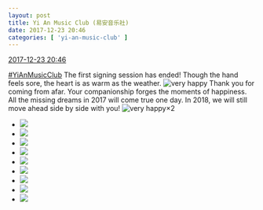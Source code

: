 ```yaml
---
layout: post
title: Yi An Music Club (易安音乐社)
date: 2017-12-23 20:46
categories: [ 'yi-an-music-club' ]
---
```


<div class="weibo-info">
  <a href="https://weibo.com/6094546964/FB12innGj">2017-12-23 20:46</a>
</div>

[#YiAnMusicClub](https://weibo.com/p/100808beae2e3e05b17b64f63ebedca39f19b2/super_index) The first signing session has ended! Though the hand feels sore, the heart is as warm as the weather. ![very happy](https://img.t.sinajs.cn/t4/appstyle/expression/ext/normal/58/mb_org.gif) Thank you for coming from afar. Your companionship forges the moments of happiness. All the missing dreams in 2017 will come true one day. In 2018, we will still move ahead side by side with you! ![very happy](https://img.t.sinajs.cn/t4/appstyle/expression/ext/normal/58/mb_org.gif)×2

<!-- more -->

<ul class="weibo-pic-list-3">
  <li class="weibo-pic">
    <a href="https://wx3.sinaimg.cn/mw690/006Es64Agy1fmqzbymxluj32bc1jkqv7.jpg"><img src="https://wx3.sinaimg.cn/thumb150/006Es64Agy1fmqzbymxluj32bc1jkqv7.jpg" /></a>
  </li>
  <li class="weibo-pic">
    <a href="https://wx2.sinaimg.cn/mw690/006Es64Agy1fmqzc17897j32bc1jkx6r.jpg"><img src="https://wx2.sinaimg.cn/thumb150/006Es64Agy1fmqzc17897j32bc1jkx6r.jpg" /></a>
  </li>
  <li class="weibo-pic">
    <a href="https://wx1.sinaimg.cn/mw690/006Es64Agy1fmqzc3ql4lj32bc1gh1kz.jpg"><img src="https://wx1.sinaimg.cn/thumb150/006Es64Agy1fmqzc3ql4lj32bc1gh1kz.jpg" /></a>
  </li>
  <li class="weibo-pic">
    <a href="https://wx3.sinaimg.cn/mw690/006Es64Agy1fmqzc5zkygj32bc1g8qv7.jpg"><img src="https://wx3.sinaimg.cn/thumb150/006Es64Agy1fmqzc5zkygj32bc1g8qv7.jpg" /></a>
  </li>
  <li class="weibo-pic">
    <a href="https://wx2.sinaimg.cn/mw690/006Es64Agy1fmqzc826uaj31ab1xge82.jpg"><img src="https://wx2.sinaimg.cn/thumb150/006Es64Agy1fmqzc826uaj31ab1xge82.jpg" /></a>
  </li>
  <li class="weibo-pic">
    <a href="https://wx4.sinaimg.cn/mw690/006Es64Agy1fmqzbwibrsj31aa1wlnpd.jpg"><img src="https://wx4.sinaimg.cn/thumb150/006Es64Agy1fmqzbwibrsj31aa1wlnpd.jpg" /></a>
  </li>
  <li class="weibo-pic">
    <a href="https://wx1.sinaimg.cn/mw690/006Es64Agy1fmqzc9yqtbj31ab1xgnpe.jpg"><img src="https://wx1.sinaimg.cn/thumb150/006Es64Agy1fmqzc9yqtbj31ab1xgnpe.jpg" /></a>
  </li>
  <li class="weibo-pic">
    <a href="https://wx2.sinaimg.cn/mw690/006Es64Agy1fmqzccbbk5j31ab1xgu0y.jpg"><img src="https://wx2.sinaimg.cn/thumb150/006Es64Agy1fmqzccbbk5j31ab1xgu0y.jpg" /></a>
  </li>
  <li class="weibo-pic">
    <a href="https://wx4.sinaimg.cn/mw690/006Es64Agy1fmqzce8uq1j31ab1xgx6p.jpg"><img src="https://wx4.sinaimg.cn/thumb150/006Es64Agy1fmqzce8uq1j31ab1xgx6p.jpg" /></a>
  </li>
</ul>
